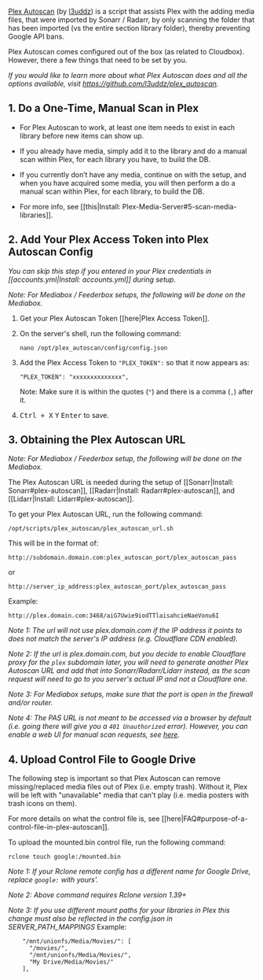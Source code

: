[Plex Autoscan](https://github.com/l3uddz/plex_autoscan/) (by [l3uddz](https://github.com/l3uddz/)) is a script that assists Plex with the adding media files, that were imported by Sonarr / Radarr, by only scanning the folder that has been imported (vs the entire section library folder), thereby preventing Google API bans.

Plex Autoscan comes configured out of the box (as related to Cloudbox). However, there a few things that need to be set by you.

_If you would like to learn more about what Plex Autoscan does and all the options available, visit https://github.com/l3uddz/plex_autoscan._


## 1. Do a One-Time, Manual Scan in Plex

 - For Plex Autoscan to work, at least one item needs to exist in each library before new items can show up. 

 - If you already have media, simply add it to the library and do a manual scan within Plex, for each library you have, to build the DB.  

 - If you currently don’t have any media, continue on with the setup, and when you have acquired some media, you will then perform a do a manual scan within Plex, for each library, to build the DB.  

 - For more info, see [[this|Install: Plex-Media-Server#5-scan-media-libraries]]. 

## 2. Add Your Plex Access Token into Plex Autoscan Config

_You can skip this step if you entered in your Plex credentials in [[accounts.yml|Install: accounts.yml]] during setup._

_Note: For Mediabox / Feederbox setups, the following will be done on the Mediabox._

 
   1. Get your Plex Autoscan Token [[here|Plex Access Token]].

   1. On the server's shell, run the following command:

      ```
      nano /opt/plex_autoscan/config/config.json
      ```
   1. Add the Plex Access Token to `"PLEX_TOKEN":` so that it now appears as:

      ```
      "PLEX_TOKEN": "xxxxxxxxxxxxxx",
      ```

      Note: Make sure it is within the quotes (`"`) and there is a comma (`,`) after it.

   1. <kbd class="platform-all">Ctrl + X</kbd> <kbd class="platform-all">Y</kbd> <kbd class="platform-all">Enter</kbd> to save.

## 3. Obtaining the Plex Autoscan URL

_Note: For Mediabox / Feederbox setup, the following will be done on the Mediabox._

The Plex Autoscan URL is needed during the setup of [[Sonarr|Install: Sonarr#plex-autoscan]], [[Radarr|Install: Radarr#plex-autoscan]], and [[Lidarr|Install: Lidarr#plex-autoscan]].


To get your Plex Autoscan URL, run the following command:

 ```shell
 /opt/scripts/plex_autoscan/plex_autoscan_url.sh
 ```

This will be in the format of:

```
http://subdomain.domain.com:plex_autoscan_port/plex_autoscan_pass
```
or
```
http://server_ip_address:plex_autoscan_port/plex_autoscan_pass
```

Example:
```
http://plex.domain.com:3468/aiG7Uwie9iodTTlaisahcieNaeVonu6I
```

_Note 1: The url will not use _plex.domain.com_ if the IP address it points to does not match the server's IP address (e.g. Cloudflare CDN enabled)._ 

_Note 2: If the url is _plex.domain.com_, but you decide to enable Cloudflare proxy for the `plex` subdomain later, you will need to generate another Plex Autoscan URL and add that into Sonarr/Radarr/Lidarr instead, as the scan request will need to go to you server's actual IP and not a Cloudflare one._

_Note 3: For Mediabox setups, make sure that the port is open in the firewall and/or router._

_Note 4: The PAS URL is not meant to be accessed via a browser by default (i.e. going there will give you a `401 Unauthorized` error). However, you can enable a web UI for manual scan requests, see [here](https://github.com/Cloudbox/Cloudbox/wiki/Plex-Autoscan-Extras#web-app)._

## 4. Upload Control File to Google Drive

The following step is important so that Plex Autoscan can remove missing/replaced media files out of Plex (i.e. empty trash). Without it, Plex will be left with "unavailable" media that can't play (i.e. media posters with trash icons on them).

For more details on what the control file is, see [[here|FAQ#purpose-of-a-control-file-in-plex-autoscan]].

To upload the mounted.bin control file, run the following command:

```
rclone touch google:/mounted.bin
```

_Note 1: If your Rclone remote config has a different name for Google Drive, replace `google:` with yours'._

_Note 2: Above command requires Rclone version 1.39+_

_Note 3: If you use different mount paths for your libraries in Plex this change must also be reflected in the config.json in SERVER_PATH_MAPPINGS_
Example:
```  "SERVER_PATH_MAPPINGS": {
    "/mnt/unionfs/Media/Movies/": [
      "/movies/",
      "/mnt/unionfs/Media/Movies/",
      "My Drive/Media/Movies/"
    ],
```